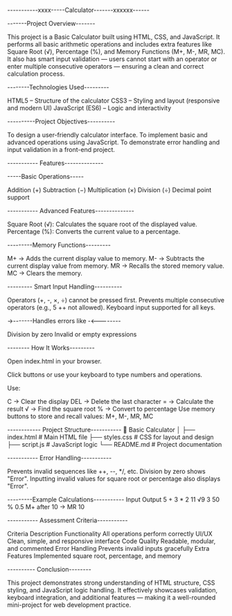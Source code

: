 -----------xxxx-----Calculator-------xxxxxx------

-------Project Overview-------

This project is a Basic Calculator built using HTML, CSS, and JavaScript.
It performs all basic arithmetic operations and includes extra features like Square Root (√), Percentage (%), and Memory Functions (M+, M-, MR, MC).
It also has smart input validation — users cannot start with an operator or enter multiple consecutive operators — ensuring a clean and correct calculation process.

--------Technologies Used---------

HTML5 – Structure of the calculator
CSS3 – Styling and layout (responsive and modern UI)
JavaScript (ES6) – Logic and interactivity

----------Project Objectives----------

To design a user-friendly calculator interface.
To implement basic and advanced operations using JavaScript.
To demonstrate error handling and input validation in a front-end project.


----------- Features--------------

 -----Basic Operations-----
 
Addition (+)
Subtraction (−)
Multiplication (×)
Division (÷)
Decimal point support

----------- Advanced Features--------------

Square Root (√): Calculates the square root of the displayed value.
Percentage (%): Converts the current value to a percentage.

---------Memory Functions---------

M+ → Adds the current display value to memory.
M- → Subtracts the current display value from memory.
MR → Recalls the stored memory value.
MC → Clears the memory.

--------- Smart Input Handling----------

Operators (+, -, ×, ÷) cannot be pressed first.
Prevents multiple consecutive operators (e.g., 5 ++ not allowed).
Keyboard input supported for all keys.

->-------Handles errors like -<--------     

Division by zero
Invalid or empty expressions

-------- How It Works---------

Open index.html in your browser.

Click buttons or use your keyboard to type numbers and operations.

Use:

C → Clear the display
DEL → Delete the last character
= → Calculate the result
√ → Find the square root
% → Convert to percentage
Use memory buttons to store and recall values:
M+, M-, MR, MC

------------ Project Structure-----------
📁 Basic Calculator
│
├── index.html       # Main HTML file
├── styles.css        # CSS for layout and design
├── script.js        # JavaScript logic
└── README.md        # Project documentation

----------- Error Handling-----------

Prevents invalid sequences like ++, --, */, etc.
Division by zero shows "Error".
Inputting invalid values for square root or percentage also displays "Error".

---------Example Calculations-----------
Input	Output
5 + 3 * 2	11
√9	3
50 %	0.5
M+ after 10 → MR	10

----------- Assessment Criteria-----------

Criteria	Description
Functionality	All operations perform correctly
UI/UX	Clean, simple, and responsive interface
Code Quality	Readable, modular, and commented
Error Handling	Prevents invalid inputs gracefully
Extra Features	Implemented square root, percentage, and memory

---------- Conclusion--------

This project demonstrates strong understanding of HTML structure, CSS styling, and JavaScript logic handling.
It effectively showcases validation, keyboard integration, and additional features — making it a well-rounded mini-project for web development practice.
